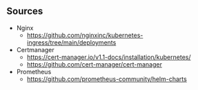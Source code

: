 ## Sources
* Nginx
  * https://github.com/nginxinc/kubernetes-ingress/tree/main/deployments
* Certmanager
  * https://cert-manager.io/v1.1-docs/installation/kubernetes/
  * https://github.com/cert-manager/cert-manager
* Prometheus
  * https://github.com/prometheus-community/helm-charts
